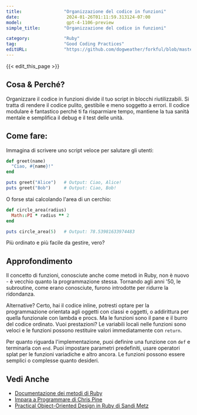 ```yaml
---
title:                "Organizzazione del codice in funzioni"
date:                  2024-01-26T01:11:59.313124-07:00
model:                 gpt-4-1106-preview
simple_title:         "Organizzazione del codice in funzioni"

category:             "Ruby"
tag:                  "Good Coding Practices"
editURL:              "https://github.com/dogweather/forkful/blob/master/content/it/ruby/organizing-code-into-functions.md"
---
```


{{< edit_this_page >}}

## Cosa & Perché?
Organizzare il codice in funzioni divide il tuo script in blocchi riutilizzabili. Si tratta di rendere il codice pulito, gestibile e meno soggetto a errori. Il codice modulare è fantastico perché ti fa risparmiare tempo, mantiene la tua sanità mentale e semplifica il debug e il test delle unità.

## Come fare:
Immagina di scrivere uno script veloce per salutare gli utenti:

```Ruby
def greet(name)
  "Ciao, #{name}!"
end

puts greet("Alice")   # Output: Ciao, Alice!
puts greet("Bob")     # Output: Ciao, Bob!
```

O forse stai calcolando l'area di un cerchio:

```Ruby
def circle_area(radius)
  Math::PI * radius ** 2
end

puts circle_area(5)   # Output: 78.53981633974483
```

Più ordinato e più facile da gestire, vero?

## Approfondimento
Il concetto di funzioni, conosciute anche come metodi in Ruby, non è nuovo - è vecchio quanto la programmazione stessa. Tornando agli anni '50, le subroutine, come erano conosciute, furono introdotte per ridurre la ridondanza.

Alternative? Certo, hai il codice inline, potresti optare per la programmazione orientata agli oggetti con classi e oggetti, o addirittura per quella funzionale con lambda e procs. Ma le funzioni sono il pane e il burro del codice ordinato. Vuoi prestazioni? Le variabili locali nelle funzioni sono veloci e le funzioni possono restituire valori immediatamente con `return`.

Per quanto riguarda l'implementazione, puoi definire una funzione con `def` e terminarla con `end`. Puoi impostare parametri predefiniti, usare operatori splat per le funzioni variadiche e altro ancora. Le funzioni possono essere semplici o complesse quanto desideri.

## Vedi Anche
- [Documentazione dei metodi di Ruby](https://ruby-doc.org/core-2.7.0/Method.html)
- [Impara a Programmare di Chris Pine](https://pine.fm/LearnToProgram/)
- [Practical Object-Oriented Design in Ruby di Sandi Metz](https://www.poodr.com/)

